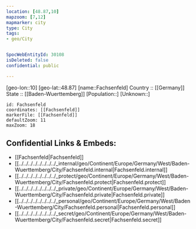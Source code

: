 ```yaml
---
location: [48.87,10] 
mapzoom: [7,12] 
mapmarker: city 
type: City
tags:
- geo/City


SpocWebEntityId: 30108
isDeleted: false
confidential: public

---
```

[geo-lon::10] 
[geo-lat::48.87] 
[name::Fachsenfeld] 
Country :: [[Germany]]  
State :: [[Baden-Wuerttemberg]] 
[Population::] 
[Unknown::] 


```leaflet
id: Fachsenfeld
coordinates: [[Fachsenfeld]] 
markerFile: [[Fachsenfeld]] 
defaultZoom: 11 
maxZoom: 18
```


## Confidential Links & Embeds: 
- [[Fachsenfeld|Fachsenfeld]]  
- [[../../../../../../../../_internal/geo/Continent/Europe/Germany/West/Baden-Wuerttemberg/City/Fachsenfeld.internal|Fachsenfeld.internal]] 
- [[../../../../../../../../_protect/geo/Continent/Europe/Germany/West/Baden-Wuerttemberg/City/Fachsenfeld.protect|Fachsenfeld.protect]] 
- [[../../../../../../../../_private/geo/Continent/Europe/Germany/West/Baden-Wuerttemberg/City/Fachsenfeld.private|Fachsenfeld.private]] 
- [[../../../../../../../../_personal/geo/Continent/Europe/Germany/West/Baden-Wuerttemberg/City/Fachsenfeld.personal|Fachsenfeld.personal]] 
- [[../../../../../../../../_secret/geo/Continent/Europe/Germany/West/Baden-Wuerttemberg/City/Fachsenfeld.secret|Fachsenfeld.secret]] 
